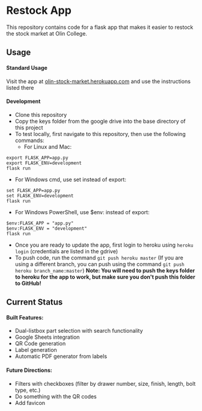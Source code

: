 # Restock App
This repository contains code for a flask app that makes it easier to restock the stock market at Olin College.


## Usage
#### Standard Usage
Visit the app at [olin-stock-market.herokuapp.com](olin-stock-market.herokuapp.com) and use the instructions listed there

#### Development
+ Clone this repository
+ Copy the keys folder from the google drive into the base directory of this project
+ To test locally, first navigate to this repository, then use the following commands:
  + For Linux and Mac:
```
export FLASK_APP=app.py
export FLASK_ENV=development
flask run
```
  + For Windows cmd, use set instead of export:
```
set FLASK_APP=app.py
set FLASK_ENV=development
flask run
```
  + For Windows PowerShell, use $env: instead of export:
```
$env:FLASK_APP = "app.py"
$env:FLASK_ENV = "development"
flask run
```
+ Once you are ready to update the app, first login to heroku using `heroku login` (credentials are listed in the gdrive)
+ To push code, run the command `git push heroku master` (If you are using a different branch, you can push using the command `git push heroku branch_name:master`) **Note: You will need to push the keys folder to heroku for the app to work, but make sure you don't push this folder to GitHub!**

## Current Status
#### Built Features:
+ Dual-listbox part selection with search functionality
+ Google Sheets integration
+ QR Code generation
+ Label generation
+ Automatic PDF generator from labels

#### Future Directions:
+ Filters with checkboxes (filter by drawer number, size, finish, length, bolt type, etc.)
+ Do something with the QR codes
+ Add favicon

